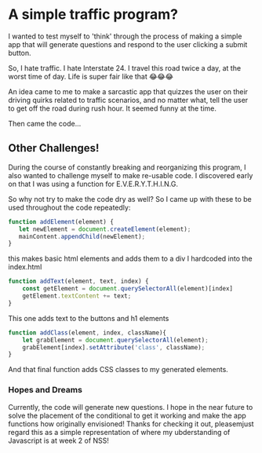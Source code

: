 # A simple traffic program?

 I wanted to test myself to 'think' through the process of making a simple app that will generate questions and respond to the user clicking a submit button.

 So, I hate traffic. I hate Interstate 24. I travel this road twice a day, at the worst time of day. Life is super fair like that 😂😂😂

 An idea came to me to make a sarcastic app that quizzes the user on their driving quirks related to traffic scenarios, and no matter what, tell the user to get off the road during rush hour. It seemed funny at the time.

 Then came the code...

 ## Other Challenges!

 During the course of constantly breaking and reorganizing this program, I also wanted to challenge myself to make re-usable code. I discovered early on that I was using a function for E.V.E.R.Y.T.H.I.N.G.

 So why not try to make the code dry as well? So I came up with these to be used throughout the code repeatedly:
 ```javascript
 function addElement(element) {
    let newElement = document.createElement(element);
    mainContent.appendChild(newElement);
}
```
this makes basic html elements and adds them to a div I hardcoded into the index.html
```javascript
function addText(element, text, index) {
    const getElement = document.querySelectorAll(element)[index]
    getElement.textContent += text;
}
```
This one adds text to the buttons and h1 elements
```javascript
function addClass(element, index, className){
    let grabElement = document.querySelectorAll(element);
    grabElement[index].setAttribute('class', className);
}
```
And that final function adds CSS classes to my generated elements.

### Hopes and Dreams

Currently, the code will generate new questions. I hope in the near future to solve the placement of the conditional to get it working and make the app functions how originally envisioned! Thanks for checking it out, pleasemjust regard this as a simple representation of where my ubderstanding of Javascript is at week 2 of NSS!
